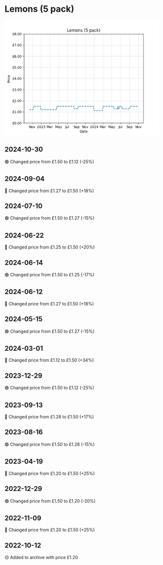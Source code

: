 # Lemons (5 pack)
![](charts/product-47305011.png)
## 2024-10-30
🟢 Changed price from £1.50 to £1.12 (-25%)
## 2024-09-04
🔴 Changed price from £1.27 to £1.50 (+18%)
## 2024-07-10
🟢 Changed price from £1.50 to £1.27 (-15%)
## 2024-06-22
🔴 Changed price from £1.25 to £1.50 (+20%)
## 2024-06-14
🟢 Changed price from £1.50 to £1.25 (-17%)
## 2024-06-12
🔴 Changed price from £1.27 to £1.50 (+18%)
## 2024-05-15
🟢 Changed price from £1.50 to £1.27 (-15%)
## 2024-03-01
🔴 Changed price from £1.12 to £1.50 (+34%)
## 2023-12-29
🟢 Changed price from £1.50 to £1.12 (-25%)
## 2023-09-13
🔴 Changed price from £1.28 to £1.50 (+17%)
## 2023-08-16
🟢 Changed price from £1.50 to £1.28 (-15%)
## 2023-04-19
🔴 Changed price from £1.20 to £1.50 (+25%)
## 2022-12-29
🟢 Changed price from £1.50 to £1.20 (-20%)
## 2022-11-09
🔴 Changed price from £1.20 to £1.50 (+25%)
## 2022-10-12
🟡 Added to archive with price £1.20